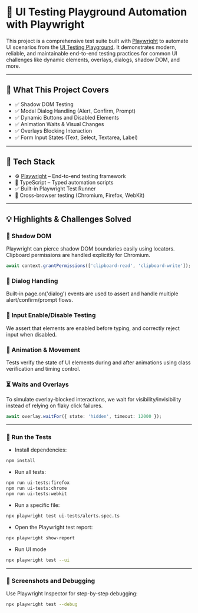 # 🧪 UI Testing Playground Automation with Playwright

This project is a comprehensive test suite built with [Playwright](https://playwright.dev/) to automate UI scenarios from the [UI Testing Playground](https://www.uitestingplayground.com/). It demonstrates modern, reliable, and maintainable end-to-end testing practices for common UI challenges like dynamic elements, overlays, dialogs, shadow DOM, and more.

--- 
## 📌 What This Project Covers

- ✅ Shadow DOM Testing
- ✅ Modal Dialog Handling (Alert, Confirm, Prompt)
- ✅ Dynamic Buttons and Disabled Elements
- ✅ Animation Waits & Visual Changes 
- ✅ Overlays Blocking Interaction
- ✅ Form Input States (Text, Select, Textarea, Label)

---

## 🚀 Tech Stack

- ⚙️ [Playwright](https://playwright.dev/) – End-to-end testing framework  
- 📄 TypeScript – Typed automation scripts  
- ✅ Built-in Playwright Test Runner  
- 🔄 Cross-browser testing (Chromium, Firefox, WebKit)

---

## 💡 Highlights & Challenges Solved

### 🧱 Shadow DOM
Playwright can pierce shadow DOM boundaries easily using locators. Clipboard permissions are handled explicitly for Chromium.
```ts
await context.grantPermissions(['clipboard-read', 'clipboard-write']);
```

### 🧨 Dialog Handling

Built-in page.on('dialog') events are used to assert and handle multiple alert/confirm/prompt flows.

### 🧪 Input Enable/Disable Testing

We assert that elements are enabled before typing, and correctly reject input when disabled.

### 🎯 Animation & Movement

Tests verify the state of UI elements during and after animations using class verification and timing control.

### ⏳ Waits and Overlays

To simulate overlay-blocked interactions, we wait for visibility/invisibility instead of relying on flaky click failures.
```ts
await overlay.waitFor({ state: 'hidden', timeout: 12000 });
```
---

### 🧪 Run the Tests

- Install dependencies:
```bash
npm install
```


- Run all tests: 
```bash
npm run ui-tests:firefox
npm run ui-tests:chrome
npm run ui-tests:webkit
```

- Run a specific file:
```bash
npx playwright test ui-tests/alerts.spec.ts
```
- Open the Playwright test report:
```bash
npx playwright show-report
```
- Run UI mode
```bash
npx playwright test --ui
```
---
### 📸 Screenshots and Debugging

Use Playwright Inspector for step-by-step debugging:
```bash
npx playwright test --debug
```

